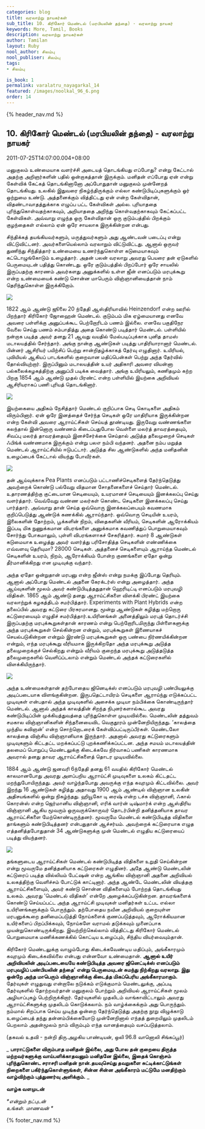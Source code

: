 ```yaml
---
categories: blog
title: வரலாற்று நாயகர்கள்
sub_title: 10. கிரிகோர் மெண்டல் (மரபியலின் தந்தை) - வரலாற்று நாயகர்
keywords: More, Tamil, Books
description: வரலாற்று நாயகர்கள்
author: Tamilan
layout: Ruby
nool_author: சிலம்பு
nool_publiser: சிலம்பு
tags:
- சிலம்பு

is_book: 1
permalink: varalatru_nayagarkal_14
featured: /images/noolkal_96_6.png
order: 14
---
```

{% header_nav.md %}

## 10. கிரிகோர் மெண்டல் (மரபியலின் தந்தை) - வரலாற்று நாயகர்

2011-07-25T14:07:00.004+08:00

மனுகுலம் உண்மையாக வளர்ச்சி அடையத் தொடங்கியது எப்போது? என்று கேட்டால் அதற்கு அறிஞர்களின் பதில் ஒன்றாகத்தான் இருக்கும். மனிதன் எப்போது ஏன் என்று கேள்விக் கேட்கத் தொடங்கினானோ அப்போதுதான் மனுகுலம் முன்னேறத் தொடங்கியது. உலகில் இதுவரை நிகழ்ந்திருக்கும் எல்லா கண்டுபிடிப்புகளுக்கும் ஓர் ஒற்றுமை உண்டு. அத்தனைக்கும் வித்திட்டது ஏன் என்ற கேள்விதான், விதண்டாவாதத்துக்காக எழுப்ப பட்ட கேள்விகள் அல்ல. புரியாததை புரிந்துகொள்வதற்காகவும், அறியாததை அறிந்து கொள்வதற்காகவும் கேட்கப்பட்ட கேள்விகள். அவ்வாறு எழுந்த ஒரு கேள்விதான் ஒரு குடும்பத்தில் பிறக்கும் குழந்தைகள் எல்லாம் ஏன் ஒரே சாயலாக இருக்கின்றன என்பது.

சிந்திக்கத் தயங்கியவர்களும், மருத்துவர்களும் அது ஆண்டவன் படைப்பு என்று விட்டுவிட்டனர். அவர்களையெல்லாம் வரலாறும் விட்டுவிட்டது. ஆனால் ஒருவர் துணிந்து சிந்தித்தார் உண்மையை உணர்ந்துகொள்ள கடுமையாகவும் கட்டொழுங்கோடும் உழைத்தார். அதன் பலன் வரலாறு அவரது பெயரை தன் ஏடுகளில் பெருமையுடன் பதித்து கொண்டது. ஒரே குடும்பத்தில் பிறப்போர் ஒரே சாயலில் இருப்பதற்கு காரணம் அவர்களது அனுக்களில் உள்ள ஜீன் எனப்படும் மரபுக்கூறு என்ற உண்மையைக் கண்டு சொன்ன மாபெரும் விஞ்ஞானியைத்தான் நாம் தெரிந்துகொள்ள இருக்கிறோம்.

![](http://2.bp.blogspot.com/-LsQawb26Bcg/Tiz9RHR0woI/AAAAAAAAAwE/Eshjj9gfXNw/s1600/Gregor_Mendel.png)

1822 ஆம் ஆண்டு ஜூலை 20 ந்தேதி ஆஸ்திரியாவில் Heinzendorf என்ற ஊரில் பிறந்தார் கிரிகோர் ஜோஹைன் மெண்டல். குடும்பம் மிக ஏழ்மையானது எனவே அவரை பள்ளிக்கு அனுப்பக்கூட பெற்றோரிடம் பணம் இல்லை. எனவே பகுதிநேர வேலை செய்து பணம் சம்பாதித்து அதை கொண்டு படித்தார் மெண்டல். பள்ளியில் நன்றாக படித்த அவர் தனது 21 ஆவது வயதில் மேல்படிப்புக்காக புனித தாமஸ் மடாலயத்தில் சேர்ந்தார். அங்கு நான்கு ஆண்டுகள் படித்து பாதிரியாரானார் மெண்டல். பின்னர் ஆசிரியர் பயிற்சிப் பெற்று சான்றிதழ்க்காகத் தேர்வு எழுதினார். உயிரியல், புவியியல் ஆகியப் பாடங்களில் குறைவான மதிப்பென்கள் பெற்று அந்த தேர்வில் தோல்வியுற்றார். இருப்பினும் மடாலயத்தின் உயர் அதிகாரி அவரை வியன்னா பல்கலைக்கழகத்திற்கு அனுப்பி படிக்க வைத்தார். அங்கு உயிரியலும், கணிதமும் கற்ற பிறகு 1854 ஆம் ஆண்டு முதல் பிரண்ட் என்ற பள்ளியில் இயற்கை அறிவியல் ஆசிரியராகப் பணி புரியத் தொடங்கினார்.

![](http://2.bp.blogspot.com/-KFGAUDHk5FY/Tiz9zyhI_OI/AAAAAAAAAwQ/p-KeOGVTz_4/s320/H4130282-Gregor_Mendel%252C_Austrian_botanist-SPL.jpg)

இயற்கையை அதிகம் நேசித்தார் மெண்டல் குறிப்பாக செடி கொடிகளை அதிகம் விரும்பினார். ஏன் ஒரே இனத்தைச் சேர்ந்த செடிகள் ஒரே மாதிரியாக இருக்கின்றன என்ற கேள்வி அவரை ஆராய்ட்சிகள் செய்யத் தூண்டியது. இருவேறு வண்ணங்களை கலந்தால் இன்னொரு வண்ணம் கிடைப்பதுபோல வெள்ளை மலர்த் தாவரத்தையும், சிவப்பு மலர்த் தாவரத்தையும் இனச்சேர்க்கை செய்தால் அடுத்த தலைமுறைச் செடிகள் ஃபிங்க் வண்ணமாக இருக்கும் என்று பலஎ நம்பி வந்தனர். அதனை நம்ப மறுத்த மெண்டல் ஆராய்ட்சியில் ஈடுபட்டார். அடுத்த சில ஆண்டுகளில் அந்த மனிதனின் உழைப்பைக் கேட்டால் வியந்து போவீர்கள்.

![](http://2.bp.blogspot.com/-5MKofK0Z6Ao/Tiz9vqGK7xI/AAAAAAAAAwM/y1yzZgdtSSg/s320/gregor+mendel+experiment1.jpg)

தன் ஆய்வுக்காக Pea Plants எனப்படும் பட்டாணிச்செடிகளைத் தேர்ந்தெடுத்து அவற்றைக் கொண்டு பல்வேறு விதமான சோதனைகளைச் செய்தார் மெண்டல். உதாரணத்திற்கு குட்டையான செடியையும், உயரமானச் செடியையும் இனக்கலப்பு செய்து வளர்த்தார். வெவ்வேறு வண்ண மலர்கள் கொண்ட செடிகளை இனக்கலப்பு செய்து பார்த்தார். அவ்வாறு தான் செய்த ஒவ்வொரு இனக்கலப்பையும் கவணமாக குறிப்பெடுத்து ஆண்டுக் கணக்கில் ஆராய்ந்தார். ஒவ்வொரு செடியின் உயரம், இலைகளின் தோற்றம், பூக்களின் நிறம், விதைகளின் வீரியம், செடிகளின் ஆரோக்கியம் இப்படி மிக நுணுக்கமான விபரங்களை அனுக்கமாக கவணித்துப் பொறுமையாகவும் சோர்ந்து போகமாலும், புள்ளி விபரங்களாகச் சேகரித்தார். சுமார் 8 ஆண்டுகள் கடுமையாக உழைத்து அவர் வளர்த்து பரிசோதித்த செடிகளின் எண்ணிக்கை எவ்வளவு தெரியுமா? 28000 செடிகள். அத்தனைச் செடிகளையும் ஆராய்ந்த மெண்டல் செடிகளின் உயரம், நிறம், ஆரோக்கியம் போன்ற குணங்களை ஏதோ ஒன்று தீர்மானிக்கிறது என முடிவுக்கு வந்தார்.

அந்த ஏதோ ஒன்றுதான் மரபனு என்ற ஜீன்ஸ் என்று நமக்கு இப்போது தெரியும். ஆனால் அப்போது மெண்டல் அதனை கேரக்டர்ஸ் என்று அழைத்தார். அந்த ஆய்வுகளின் மூலம் அவர் கண்டுபிடித்ததுதான் ஹெரிடிட்டி எனப்படும் மரபுவழி விதிகள். 1865 ஆம் ஆண்டு தனது ஆராய்ட்சிகளை விளக்கி பிரண்ட் இயற்கை வரலாற்றுக் கழகத்திடம் சமர்பித்தார். Experiments with Plant Hybrids என்ற தலைப்பில் அவரது கட்டுரை பிரசுரமானது. மூன்று ஆண்டுகள் கழித்து மற்றொரு கட்டுரையையும் எழுதிச் சமர்பித்தார்.உயிரினங்கள் அனைத்திலும் மரபுத் தொடர்ச்சி இருப்பதற்கு மரபுக்கூறுகள்தான் காரணம் என்று பெற்றோரிடமிருந்து பிள்ளைகளுக்கு அந்த மரபுக்கூறுகள் செல்கின்றன என்றும், மரபுக்கூறுகள் இணையாகச் செயல்படுகின்றன என்றும் இரண்டு மரபுக்கூறுகள் ஒரு பண்பை நிர்ணயிக்கின்றன என்றும், எந்த மரபுக்கூறு வீரியமாக இருக்கிறதோ அந்த மரபுக்கூறு அடுத்த தலைமுறைக்குச் செல்கிறது என்றும் வீரியம் குறைந்த மரபுக்கூறு அடுத்தடுத்த தலைமுறைகளில் வெளிப்ப்டலாம் என்றும் மெண்டல் அந்தக் கட்டுரைகளில் விளக்கியிருந்தார்.

![](http://4.bp.blogspot.com/-mvHAqj8Jw0A/Tiz-Au8oFYI/AAAAAAAAAwU/svJKkiPDYEQ/s320/9828889.gif)

அந்த உண்மைகள்தான் தற்போதைய ஜினெடிக்ஸ் எனப்படும் மரபுவழி பண்பியலுக்கு அடிப்படையாக விளங்குகின்றன. இருபதெட்டாயிரம் செடிகளை ஆராய்ந்து எடுக்கப்பட்ட முடிவுகள் என்பதால் அந்த முடிவுகளில் அசைக்க முடியா நம்பிக்கை கொண்டிருந்தார் மெண்டல். ஆனால் அந்தக் காலத்தின் சிறந்த நிபுனர்களால்கூட அவரது கண்டுபிடிப்பின் முக்கியத்துவத்தை புரிந்துகொள்ள முடியவில்லை. மெண்டலின் தத்துவம் சமகால விஞ்ஞானிகளின் சிந்தனையைவிட வெகுதூரம் முன்னேறியிருந்தது. ‘காலத்தை முந்திய கவிஞன்’ என்ற சொற்றொடரைக் கேள்விப்பட்டிருப்பீர்கள். மெண்டலோ காலத்தை விஞ்சிய விஞ்ஞானியாக இருந்தார். அதனால் அவரது கட்டுரைகளும் முடிவுகளும் கிட்டதட்ட மறக்கப்பட்டு புறக்கணிக்கப்பட்டன. அந்த சமயம் மடாலயத்தின் தலமைப் பொறுப்பு மெண்டலுக்கு கிடைக்கவே நிர்வாகப் பணிகள் காரணமாக அவரால் தனது தாவர ஆராய்ட்சிகளைத் தொடர முடியவில்லை.

1884 ஆம் ஆண்டு ஜனவரி 6ந்தேதி தனது 61 வயதில் கிரிகோர் மெண்டல் காலமானபோது அவரது அளப்பறிய ஆராய்ட்சி முடிவுகளை உலகம் கிட்டதட்ட மறந்துபோயிருந்தது. அவர் வாழ்ந்தபோது அவருக்கு எந்த கவுரமும் கிட்டவில்லை. அவர் இறந்து 16 ஆண்டுகள் கழித்து அதாவது 1900 ஆம் ஆண்டில் விஞ்ஞான உலகின் அதிசயங்களில் ஒன்று நிகழ்ந்தது. ஹியூகோ டி ரைஷ் என்ற டச்சு விஞ்ஞானி, ஃகால் கொரன்ஸ் என்ற ஜெர்மானிய விஞ்ஞானி, எரிக் வார்ன் டிஷ்மார்க் என்ற ஆஸ்திரிய விஞ்ஞானி ஆகிய மூவரும் ஒருவருக்கொருவர் தொடர்பின்றி தனித்தனியாக தாவர ஆராய்ட்சிகளை மேற்கொண்டிருந்தனர். மூவருமே மெண்டல் கண்டுபிடித்த விதிகளை தாங்களும் கண்டுபிடித்தனர் என்பதுதான் ஆச்சர்யம். அவற்றைக் கட்டுரையாக எழுத எத்தனித்தபோதுதான் 34 ஆண்டுகளுக்கு முன் மெண்டல் எழுதிய கட்டுரையைப் படித்து வியந்தனர்.

![](http://2.bp.blogspot.com/-QDsX4QNNAmI/Tiz-nlz3zhI/AAAAAAAAAwY/1gLqlAsXQsM/s320/gregor+mendel+experiment3.jpg)

தங்களுடைய ஆராய்ட்சிகள் மெண்டல் கண்டுபிடித்த விதிகளை உறுதி செய்கின்றன என்று மூவருமே தனித்தனியாக கட்டுரைகள் எழுதினர். அதே ஆண்டு மெண்டலின் கட்டுரைப் படித்த வில்லியம் பேட்ஷன் என்ற ஆங்கில விஞ்ஞானி அதனை அறிவியல் உலகத்திற்கு வெளிச்சம் போட்டுக் காட்டினார். அந்த ஆண்டே மெண்டலின் வியத்தகு ஆராய்ட்சிகளையும், அவர் கண்டு சொன்ன விதிகளையும் போற்றத் தொடங்கியது உலகம். அவரது ‘மெண்டல் விதிகள்’ என்றே அழைக்கப்படுகின்றன. தாவரங்களைக் கொண்டு செய்யப்பட்ட அந்த ஆராய்ட்சி முடிவுகள் மனிதர்கள் உட்பட எல்லா உயிரினங்களுக்கும் பொருந்தும். தற்போதைய நவீன அறிவியல் குறையுள்ள மரபனுக்கூறை தனிமைப்படுத்தி நோய்களைக் குணப்படுத்தவும், ஆரோக்கியமான உயிர்களைப் பிறப்பிக்கவும், நோய்களே வராமல் தடுக்கவும் முனைப்பாக முயன்றுகொண்டிருக்கிறது. இவற்றிற்கெல்லாம் வித்திட்டது கிரிகோர் மெண்டல் பொறுமையாக மணிக்கணக்கில் கொட்டிய உழைப்பும், சிந்திய வியர்வையும்தான்.

கிரிகோர் மெண்டலுக்கு வாழும்போது கிடைக்கவேண்டிய மதிப்பும், அங்கீகாரமும் கவுரமும் கிடைக்கவில்லை என்பது என்னவோ உண்மைதான். **ஆனால் உயிர் அறிவியலின் அடிப்படையையே கண்டுபிடித்த அவரை ஜினெட்டிக்ஸ் எனப்படும் மரபுவழிப் பண்பியலின் தந்தை’ என்று பெருமையுடன் சுமந்து நிற்கிறது வரலாறு. இது ஒன்றே அந்த மாபெரும் விஞ்ஞானிக்கு கிடைத்த மிகப்பெரிய அங்கீகாரமாகும்.** தேர்வுகள் எழுதுவது என்றாலே நடுக்கம் எடுக்குமாம் மெண்டலுக்கு, அப்படி தேர்வுகளில் தோற்றவர்தான் மனுகுலம் போற்றும் அறிவியல் ஆராய்ட்சிகள் மூலம் அழியாப்புகழ் பெற்றிருக்கிறார். தேர்வுகளில் முதலிடம் வாங்காவிட்டாலும் அவரது ஆராய்ட்சிகளுக்கு முதலிடம் கொடுக்கலாம். நம் வாழ்க்கைக்கும் அது பொருந்தும். நம்மால் சிறப்பாக செய்ய முடிந்த ஒன்றை தேர்ந்தெடுத்து அதற்கு நூறு விழுக்காடு உழைப்பைத் தந்து தன்னம்பிக்கையோடு முன்னேறினால் எந்தத் துறையிலும் முதலிடம் பெறலாம் அதன்மூலம் நாம் விரும்பும் எந்த வானத்தையும் வசப்படுத்தலாம்.

(தகவல் உதவி - நன்றி திரு.அழகிய பாண்டியன், ஒலி 96.8 வானொலி சிங்கப்பூர்)

_ **பாராட்டுகளை விரும்பாத மனிதன் இல்லை, அது போல தன் குறையை திருத்த மற்றவர்களுக்கு வாய்பளிக்காதவனும் மனிதனே இல்லை, இதைக் கொஞ்சம் புரிந்துகொண்ட சராசரி மனிதன் நான்.தயவுசெய்து தவறுகளை சுட்டிக்காட்டுங்கள் நிறைகளை பகிர்ந்துகொள்ளுங்கள், சின்ன சின்ன அங்கீகாரம் மட்டுமே மனதிற்கும் வாழ்விற்கும் புத்துணர்வு அளிக்கும்.** _

**வாழ்க வளமுடன்**

_*என்றும் நட்புடன்  
உங்கள். மாணவன் *_

{% footer_nav.md %}